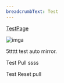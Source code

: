 ```yaml
---
breadcrumbText: Test
---
```


[TestPage](testurl/testpage1.md)

![imga](..assets/collapse-list.png)

5ttttt
test auto mirror.

Test Pull
ssss

Test Reset pull

